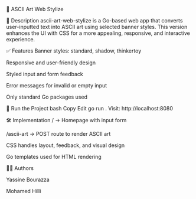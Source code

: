 🎨 ASCII Art Web Stylize

📜 Description
ascii-art-web-stylize is a Go-based web app that converts user-inputted text into ASCII art using selected banner styles. This version enhances the UI with CSS for a more appealing, responsive, and interactive experience.


✅ Features
Banner styles: standard, shadow, thinkertoy

Responsive and user-friendly design

Styled input and form feedback

Error messages for invalid or empty input

Only standard Go packages used

🚀 Run the Project
bash
Copy
Edit
go run .
Visit: http://localhost:8080

🛠 Implementation
/ → Homepage with input form

/ascii-art → POST route to render ASCII art

CSS handles layout, feedback, and visual design

Go templates used for HTML rendering

👨‍💻 Authors

Yassine Bourazza

Mohamed Hilli

